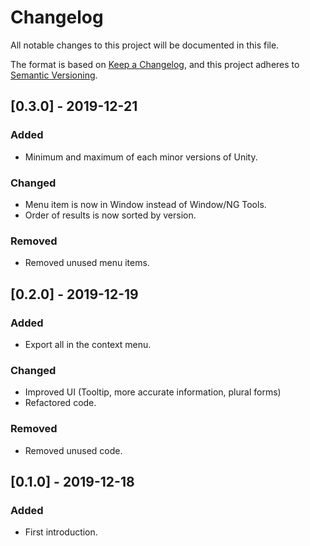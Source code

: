 # Changelog
All notable changes to this project will be documented in this file.

The format is based on [Keep a Changelog](https://keepachangelog.com/en/1.0.0/),
and this project adheres to [Semantic Versioning](https://semver.org/spec/v2.0.0.html).

## [0.3.0] - 2019-12-21
### Added
- Minimum and maximum of each minor versions of Unity.

### Changed
- Menu item is now in Window instead of Window/NG Tools.
- Order of results is now sorted by version.

### Removed
- Removed unused menu items.

## [0.2.0] - 2019-12-19
### Added
- Export all in the context menu.

### Changed
- Improved UI (Tooltip, more accurate information, plural forms)
- Refactored code.

### Removed
- Removed unused code.

## [0.1.0] - 2019-12-18
### Added
- First introduction.